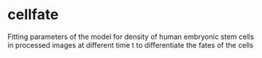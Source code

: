 # cellfate
Fitting parameters of the model for density of human embryonic stem cells in processed images at different time t to differentiate the fates of the cells
